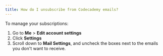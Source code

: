 ```yaml
---
title: How do I unsubscribe from Codecademy emails?
---
```

To manage your subscriptions:

1. Go to **Me** > **Edit account settings**
2. Click **Settings**
3. Scroll down to **Mail Settings**, and uncheck the boxes next to the emails you don't want to receive.

